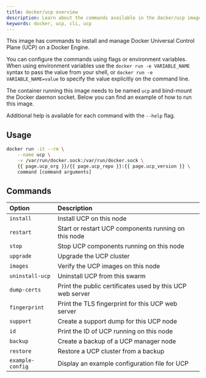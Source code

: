 ```yaml
---
title: docker/ucp overview
description: Learn about the commands available in the docker/ucp image.
keywords: docker, ucp, cli, ucp
---
```


This image has commands to install and manage
Docker Universal Control Plane (UCP) on a Docker Engine.

You can configure the commands using flags or environment variables. When using
environment variables use the `docker run -e VARIABLE_NAME` syntax to pass the
value from your shell, or `docker run -e VARIABLE_NAME=value` to specify the
value explicitly on the command line.

The container running this image needs to be named `ucp` and bind-mount the
Docker daemon socket. Below you can find an example of how to run this image.

Additional help is available for each command with the `--help` flag.

## Usage

```bash
docker run -it --rm \
    --name ucp \
    -v /var/run/docker.sock:/var/run/docker.sock \
    {{ page.ucp_org }}/{{ page.ucp_repo }}:{{ page.ucp_version }} \
    command [command arguments]
```

## Commands

| Option           | Description                                               |
|:-----------------|:----------------------------------------------------------|
| `install`        | Install UCP on this node                                  |
| `restart`        | Start or restart UCP components running on this node      |
| `stop`           | Stop UCP components running on this node                  |
| `upgrade`        | Upgrade the UCP cluster                                   |
| `images`         | Verify the UCP images on this node                        |
| `uninstall-ucp`  | Uninstall UCP from this swarm                             |
| `dump-certs`     | Print the public certificates used by this UCP web server |
| `fingerprint`    | Print the TLS fingerprint for this UCP web server         |
| `support`        | Create a support dump for this UCP node                   |
| `id`             | Print the ID of UCP running on this node                  |
| `backup`         | Create a backup of a UCP manager node                     |
| `restore`        | Restore a UCP cluster from a backup                       |
| `example-config` | Display an example configuration file for UCP             |
